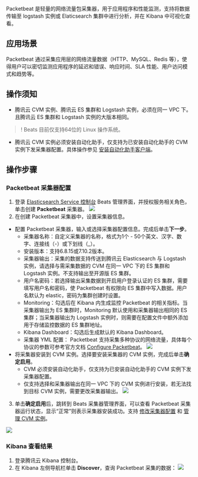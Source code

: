 Packetbeat 是轻量的网络流量包采集器，用于应用程序和性能监测，支持将数据传输至 logstash 实例或 Elaticsearch 集群中进行分析，并在 Kibana 中可视化查看。

## 应用场景
Packetbeat 通过采集应用层的网络流量数据（HTTP、MySQL、Redis 等），使得用户可以密切监测应用程序的延迟和错误、响应时间、SLA 性能、用户访问模式和趋势等。

## 操作须知
- 腾讯云 CVM 实例、腾讯云 ES 集群和 Logstash 实例，必须在同一 VPC 下。且腾讯云 ES 集群和 Logstash 实例的大版本相同。
>! Beats 目前仅支持64位的 Linux 操作系统。
- 腾讯云 CVM 实例必须安装自动化助手，仅支持为已安装自动化助手的 CVM 实例下发采集器配置。具体操作参见 [安装自动化助手客户端](https://cloud.tencent.com/document/product/1340/51945)。

## 操作步骤
### Packetbeat 采集器配置
1. 登录 [Elasticsearch Service 控制台](https://console.cloud.tencent.com/es/beats) Beats 管理界面，并授权服务相关角色，单击创建 **Packetbeat** 采集器。
![](https://qcloudimg.tencent-cloud.cn/raw/a6a97f6ed4813e9f98d11d16072c6914.png)
2. 在创建 Packetbeat 采集器中，设置采集器信息。
 - 配置 Packetbeat 采集器，输入或选择采集器配置信息。完成后单击**下一步**。
    - 采集器名称：自定义采集器的名称，格式为1个 - 50个英文、汉字、数字、连接线（-）或下划线（\_）。  
    - 安装版本：支持6.8.15或7.10.2版本。  
    - 采集器输出：采集的数据支持传送到腾讯云 Elasticsearch 与 Logstash 实例，请选择与需采集数据的 CVM 在同一 VPC 下的 ES 集群和 Logstash 实例。不支持输出至开源版 ES 集群。
    - 用户名密码：若选择输出采集数据到开启用户登录认证的 ES 集群，需要填写用户名和密码，使 Packetbeat 有权限向 ES 集群中写入数据。用户名默认为 elastic，密码为集群创建时设置。
    - Monitoring：勾选后在 Kibana 内生成监控 Packetbeat 的相关指标。当采集器输出为 ES 集群时，Monitoring 默认使用和采集器输出相同的 ES 集群；当采集器输出为 Logstash 实例时，则需要在配置文件中额外添加用于存储监控数据的 ES 集群地址。
    - Kibana Dashboard：勾选后生成默认的 Kibana Dashboard。  
    - 采集器 YML 配置：
Packetbeat 支持采集多种协议的网络流量，具体每个协议的参数可参考官方文档 [Configure Packetbeat](https://www.elastic.co/guide/en/beats/packetbeat/current/configuration-protocols.html)。
![](https://qcloudimg.tencent-cloud.cn/raw/9e0951469559a0d86fd66db0f5ab06e4.png)
 -  将采集器安装到 CVM 实例。选择要安装采集器的 CVM 实例，完成后单击**确定启用**。
     - CVM 必须安装自动化助手，仅支持为已安装自动化助手的 CVM 实例下发采集器配置。
     - 仅支持选择和采集器输出在同一 VPC 下的 CVM 实例进行安装，若无法找到目标 CVM 实例，需要更改采集器输出。
![](https://qcloudimg.tencent-cloud.cn/raw/bda8dba02e55ea3b01f94aa271be0a27.png)
3. 单击**确定启用**后，跳转到 Beats 采集器管理界面，可以查看 Packetbeat 采集器运行状态，显示“正常”则表示采集器安装成功。支持 [修改采集器配置](https://cloud.tencent.com/document/product/845/63301) 和 [管理 CVM 实例](https://cloud.tencent.com/document/product/845/63302)。

![](https://qcloudimg.tencent-cloud.cn/raw/5fa28e39ad540a9b7a289a09d2ee6923.png)

### Kibana 查看结果
1. 登录腾讯云 Kibana 控制台。
2. 在 Kibana 左侧导航栏单击 **Discover**，查询 Packetbeat 采集的数据：
![](https://main.qcloudimg.com/raw/db453667565e7afa7eb928830badf943.png)


